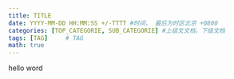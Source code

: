 ```yaml
---
title: TITLE
date: YYYY-MM-DD HH:MM:SS +/-TTTT #时间， 最后为时区北京 +0800
categories: [TOP_CATEGORIE, SUB_CATEGORIE] #上级文文档，下级文档
tags: [TAG]     # TAG
math: true
---
```

hello word